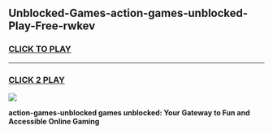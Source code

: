 
## Unblocked-Games-action-games-unblocked-Play-Free-rwkev
<h3>
<a href="https://premium76.site?title=action-games-unblocked&ref=17A">CLICK TO PLAY</a></h3>
<hr>

<h3>
<a href="https://premium76.site?title=action-games-unblocked&ref=17A">CLICK 2 PLAY</a>
  
</h3>

<a href="https://premium76.site?title=action-games-unblocked&ref=17A"><img src="https://clearcache.store/games.png"></a>


**action-games-unblocked games unblocked: Your Gateway to Fun and Accessible Online Gaming**
